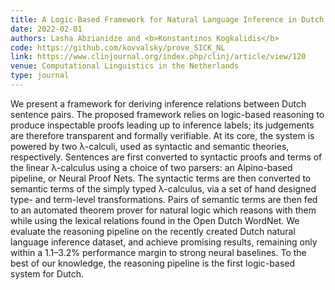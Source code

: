```yaml
---
title: A Logic-Based Framework for Natural Language Inference in Dutch
date: 2022-02-01
authors: Lasha Abzianidze and <b>Konstantinos Kogkalidis</b>
code: https://github.com/kovvalsky/prove_SICK_NL
link: https://www.clinjournal.org/index.php/clinj/article/view/120
venue: Computational Linguistics in the Netherlands
type: journal
---
```


We present a framework for deriving inference relations between Dutch sentence pairs. The proposed framework relies on logic-based reasoning to produce inspectable proofs leading up to inference labels; its judgements are therefore transparent and formally verifiable. At its core, the system is powered by two λ-calculi, used as syntactic and semantic theories, respectively. Sentences are first converted to syntactic proofs and terms of the linear λ-calculus using a choice of two parsers: an Alpino-based pipeline, or Neural Proof Nets. The syntactic terms are then converted to semantic terms of the simply typed λ-calculus, via a set of hand designed type- and term-level transformations. Pairs of semantic terms are then fed to an automated theorem prover for natural logic which reasons with them while using the lexical relations found in the Open Dutch WordNet. We evaluate the reasoning pipeline on the recently created Dutch natural language inference dataset, and achieve promising results, remaining only within a 1.1–3.2\% performance margin to strong neural baselines. To the best of our knowledge, the reasoning pipeline is the first logic-based system for Dutch.